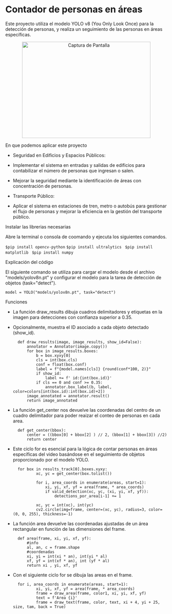 # Contador de personas en áreas

Este proyecto utiliza el modelo YOLO v8 (You Only Look Once) para la detección de personas, y realiza un seguimiento de las personas en áreas específicas.

<div align="center">
  <a href="https://postimg.cc/w3cvyL9r" target="_blank">
    <img src="https://i.postimg.cc/gc167HQG/Captura-de-pantalla-2024-02-06-200217.png" alt="Captura de Pantalla" width="400" height="300">
  </a>
</div>



 En que podemos aplicar este proyecto 

- Seguridad en Edificios y Espacios Públicos:

 - Implementar el sistema en entradas y salidas de edificios para contabilizar el número de personas que ingresan o salen.
 - Mejorar la seguridad mediante la identificación de áreas con concentración de personas.

- Transporte Público:

 - Aplicar el sistema en estaciones de tren, metro o autobús para gestionar el flujo de personas y mejorar la eficiencia en la gestión del transporte público.


Instalar las librerias necesarias 

Abre la terminal o consola de coomando y ejecuta los siguientes comandos.

`$pip install opencv-python`
`$pip install ultralytics `
`$pip install matplotlib `
`$pip install numpy `

Explicación del código 

El siguiente comando se utiliza para cargar el modelo  desde el archivo "models/yolov8n.pt" y configurar el modelo para la tarea de detección de objetos (task="detect").

    model = YOLO("models/yolov8n.pt", task="detect")


Funciones 
- La función draw_results dibuja cuadros delimitadores y etiquetas en la imagen para detecciones con confianza superior a 0.35.
- Opcionalmente, muestra el ID asociado a cada objeto detectado (show_id).

		def draw_results(image, image_results, show_id=False):
			annotator = Annotator(image.copy())
			for box in image_results.boxes:
				b = box.xyxy[0]
				cls = int(box.cls)
				conf = float(box.conf)
				label = f"{model.names[cls]} {round(conf*100, 2)}"
				if show_id:
					label += f' id:{int(box.id)}'
				if cls == 0 and conf >= 0.35:
					annotator.box_label(b, label, color=colors[int(box.id):int(box.id)+2])
			image_annotated = annotator.result()
			return image_annotated


- La función get_center nos devuelve las coordenadas del centro de un cuadro delimitador para poder reaizar el conteo de personas en cada area.

		def get_center(bbox):
			center = ((bbox[0] + bbox[2] ) // 2, (bbox[1] + bbox[3]) //2)
			return center
			
- Este ciclo for  es esencial para la lógica de contar personas en áreas específicas del video basándose en el seguimiento de objetos proporcionado por el modelo YOLO.

		for box in results_track[0].boxes.xyxy:
				xc, yc = get_center(box.tolist())

				for i, area_coords in enumerate(areas, start=1):
					xi, yi, xf, yf = area(frame, * area_coords)
					if valid_detection(xc, yc, (xi, yi, xf, yf)):
						detections_por_area[i-1] += 1

				xc, yc = int(xc), int(yc)
				cv2.circle(img=frame, center=(xc, yc), radius=3, color=(0, 0, 255), thickness=-1)

- La función area devuelve las coordenadas ajustadas de un área rectangular en función de las dimensiones del frame.
  
		def area(frame, xi, yi, xf, yf):
			#info
			al, an, c = frame.shape
			#coordenadas 
			xi, yi = int(xi * an), int(yi * al)
			xf, yf = int(xf * an), int (yf * al)
			return xi , yi, xf, yf
			
- Con el siguiente ciclo for se dibuja las areas en el frame.

		for i, area_coords in enumerate(areas, start=1):
				xi, yi, xf, yf = area(frame, * area_coords)
				frame = draw_area(frame, color1, xi, yi, xf, yf)
				text = f'Area {i}'
				frame = draw_text(frame, color, text, xi + 4, yi + 25, size, tam, back = True)
